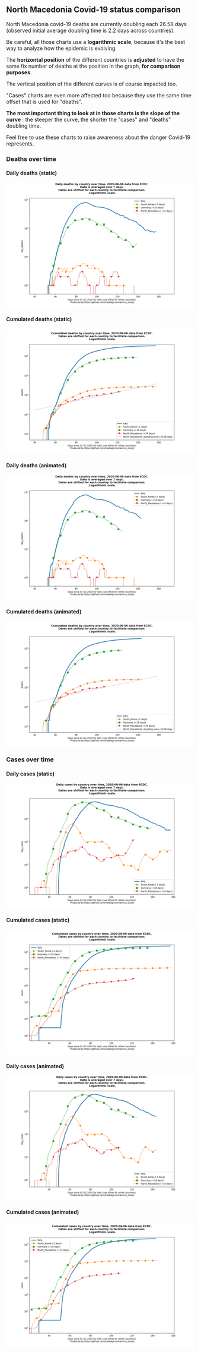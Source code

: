 ## North Macedonia Covid-19 status comparison 

North Macedonia covid-19 deaths are currently doubling each 26.58 days (observed initial average doubling time is 2.2 days across countries).



Be careful, all those charts use a **logarithmic scale**, because it's the best way to analyze how the epidemic is evolving.
 
The **horizontal position** of the different countries is **adjusted** to have the same fix number of deaths at the position in the graph, **for comparison purposes**.

The vertical position of the different curves is of course impacted too.

"Cases" charts are even more affected too because they use the same time offset that is used for "deaths".

**The most important thing to look at in those charts is the slope of the curve** : the steeper the curve, the shorter the "cases" and "deaths" doubling time.

Feel free to use these charts to raise awareness about the danger Covid-19 represents. 


 
### Deaths over time
 
#### Daily deaths (static)
![North Macedonia covid-19 daily deaths static chart](https://raw.githubusercontent.com/madlag/coronavirus_study/master/notebooks/graphs/2020-06-06/countries/North_Macedonia/2020-06-06_North_Macedonia_day_deaths.png "North Macedonia covid-19 day_deaths static chart")   
 
#### Cumulated deaths (static)
![North Macedonia covid-19 cumulated deaths static chart](https://raw.githubusercontent.com/madlag/coronavirus_study/master/notebooks/graphs/2020-06-06/countries/North_Macedonia/2020-06-06_North_Macedonia_deaths.png "North Macedonia covid-19 deaths static chart")   
 
#### Daily deaths (animated)
![North Macedonia covid-19 daily deaths animated chart](https://raw.githubusercontent.com/madlag/coronavirus_study/master/notebooks/graphs/2020-06-06/countries/North_Macedonia/2020-06-06_North_Macedonia_day_deaths.gif "North Macedonia covid-19 day_deaths animated chart")   
 
#### Cumulated deaths (animated)
![North Macedonia covid-19 cumulated deaths animated chart](https://raw.githubusercontent.com/madlag/coronavirus_study/master/notebooks/graphs/2020-06-06/countries/North_Macedonia/2020-06-06_North_Macedonia_deaths.gif "North Macedonia covid-19 deaths animated chart")   

 
### Cases over time
 
#### Daily cases (static)
![North Macedonia covid-19 daily cases static chart](https://raw.githubusercontent.com/madlag/coronavirus_study/master/notebooks/graphs/2020-06-06/countries/North_Macedonia/2020-06-06_North_Macedonia_day_cases.png "North Macedonia covid-19 day_cases static chart")   
 
#### Cumulated cases (static)
![North Macedonia covid-19 cumulated cases static chart](https://raw.githubusercontent.com/madlag/coronavirus_study/master/notebooks/graphs/2020-06-06/countries/North_Macedonia/2020-06-06_North_Macedonia_cases.png "North Macedonia covid-19 cases static chart")   
 
#### Daily cases (animated)
![North Macedonia covid-19 daily cases animated chart](https://raw.githubusercontent.com/madlag/coronavirus_study/master/notebooks/graphs/2020-06-06/countries/North_Macedonia/2020-06-06_North_Macedonia_day_cases.gif "North Macedonia covid-19 day_cases animated chart")   
 
#### Cumulated cases (animated)
![North Macedonia covid-19 cumulated cases animated chart](https://raw.githubusercontent.com/madlag/coronavirus_study/master/notebooks/graphs/2020-06-06/countries/North_Macedonia/2020-06-06_North_Macedonia_cases.gif "North Macedonia covid-19 cases animated chart")   

